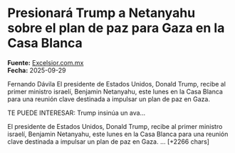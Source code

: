 # Presionará Trump a Netanyahu sobre el plan de paz para Gaza en la Casa Blanca

**Fuente:** [Excelsior.com.mx](https://www.excelsior.com.mx/global/presionara-trump-a-netanyahu-sobre-el-plan-de-paz-para-gaza-en-la-casa-blanca/1742511)  
**Fecha:** 2025-09-29

Fernando Dávila
El presidente de Estados Unidos, Donald Trump, recibe al primer ministro israelí, Benjamin Netanyahu, este lunes en la Casa Blanca para una reunión clave destinada a impulsar un plan de paz en Gaza. 

TE PUEDE INTERESAR: Trump insinúa un ava…

El presidente de Estados Unidos, Donald Trump, recibe al primer ministro israelí, Benjamin Netanyahu, este lunes en la Casa Blanca para una reunión clave destinada a impulsar un plan de paz en Gaza. … [+2266 chars]
